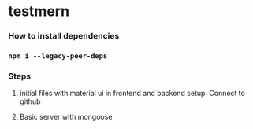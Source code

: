 # testmern

### How to install dependencies 
   
### `npm i --legacy-peer-deps`


### Steps

1. initial files with material ui in frontend and backend setup. Connect to github

2. Basic server with mongoose

